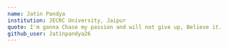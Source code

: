 ```yaml
---
name: Jatin Pandya
institution: JECRC University, Jaipur
quote: I'm gonna Chase my passion and will not give up, Believe it.
github_user: Jatinpandya26
---
```

